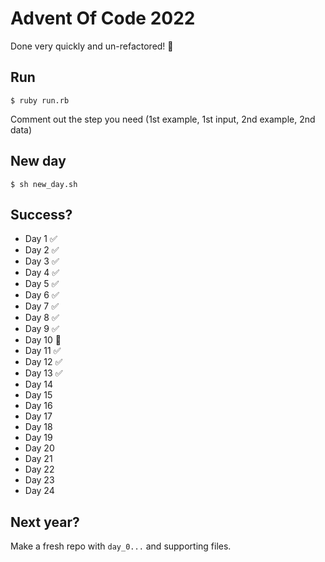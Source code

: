 # Advent Of Code 2022

Done very quickly and un-refactored! 🙂

## Run

`$ ruby run.rb`

Comment out the step you need (1st example, 1st input, 2nd example, 2nd data)

## New day

`$ sh new_day.sh`

## Success?

- Day 1 ✅
- Day 2 ✅
- Day 3 ✅
- Day 4 ✅
- Day 5 ✅
- Day 6 ✅
- Day 7 ✅
- Day 8 ✅
- Day 9 ✅
- Day 10 🚫
- Day 11 ✅
- Day 12 ✅
- Day 13 ✅
- Day 14 
- Day 15 
- Day 16
- Day 17 
- Day 18
- Day 19
- Day 20 
- Day 21  
- Day 22 
- Day 23  
- Day 24 
## Next year?

Make a fresh repo with `day_0...` and supporting files.
